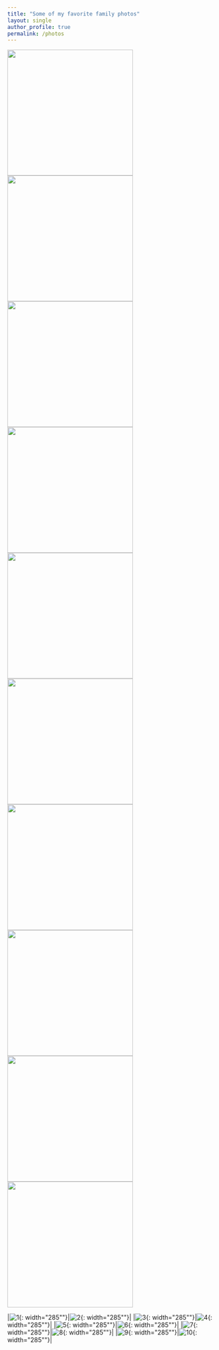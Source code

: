 ```yaml
---
title: "Some of my favorite family photos"
layout: single 
author_profile: true
permalink: /photos
---
```


<div class='img imgonly'><span class='frame lfloat'> <img width='285px' src='https://www.bgu.ac.il/~avin/pmwiki/uploads/Main/Photos/106_0638_1.jpg' alt='' title='' /></span></div> <div class='img imgonly'><span class='frame lfloat'> <img width='285px' src='https://www.bgu.ac.il/~avin/pmwiki/uploads/Main/Photos/IMG_3078.jpg' alt='' title='' /></span></div>
<div class='img imgonly'><span class='frame lfloat'> <img width='285px' src='https://www.bgu.ac.il/~avin/pmwiki/uploads/Main/Photos/IMG_0920.jpg' alt='' title='' /></span></div> <div class='img imgonly'><span class='frame lfloat'> <img width='285px' src='https://www.bgu.ac.il/~avin/pmwiki/uploads/Main/Photos/IMG_1336.jpg' alt='' title='' /></span></div>
<div class='img imgonly'><span class='frame lfloat'> <img width='285px' src='https://www.bgu.ac.il/~avin/pmwiki/uploads/Main/Photos/IMG_1797.jpg' alt='' title='' /></span></div> <div class='img imgonly'><span class='frame lfloat'> <img width='285px' src='https://www.bgu.ac.il/~avin/pmwiki/uploads/Main/Photos/IMG_2235.jpg' alt='' title='' /></span></div>
<div class='img imgonly'><span class='frame lfloat'> <img width='285px' src='https://www.bgu.ac.il/~avin/pmwiki/uploads/Main/Photos/IMG_2359.jpg' alt='' title='' /></span></div> <div class='img imgonly'><span class='frame lfloat'> <img width='285px' src='https://www.bgu.ac.il/~avin/pmwiki/uploads/Main/Photos/IMG_2641.jpg' alt='' title='' /></span></div>
<div class='img imgonly'><span class='frame lfloat'> <img width='285px' src='https://www.bgu.ac.il/~avin/pmwiki/uploads/Main/Photos/IMG_4141.jpg' alt='' title='' /></span></div> <div class='img imgonly'><span class='frame lfloat'> <img width='285px' src='https://www.bgu.ac.il/~avin/pmwiki/uploads/Main/Photos/IMG_4157.jpg' alt='' title='' /></span></div>


|![1](https://www.bgu.ac.il/~avin/pmwiki/uploads/Main/Photos/106_0638_1.jpg){: width="285""}|![2](https://www.bgu.ac.il/~avin/pmwiki/uploads/Main/Photos/IMG_3078.jpg){: width="285""}|
|![3](https://www.bgu.ac.il/~avin/pmwiki/uploads/Main/Photos/IMG_0920.jpg){: width="285""}|![4](https://www.bgu.ac.il/~avin/pmwiki/uploads/Main/Photos/IMG_1336.jpg){: width="285""}|
|![5](https://www.bgu.ac.il/~avin/pmwiki/uploads/Main/Photos/IMG_1797.jpg){: width="285""}|![6](https://www.bgu.ac.il/~avin/pmwiki/uploads/Main/Photos/IMG_2235.jpg){: width="285""}|
|![7](https://www.bgu.ac.il/~avin/pmwiki/uploads/Main/Photos/IMG_2359.jpg){: width="285""}|![8](https://www.bgu.ac.il/~avin/pmwiki/uploads/Main/Photos/IMG_2641.jpg){: width="285""}|
|![9](https://www.bgu.ac.il/~avin/pmwiki/uploads/Main/Photos/IMG_4141.jpg){: width="285""}|![10](https://www.bgu.ac.il/~avin/pmwiki/uploads/Main/Photos/IMG_4157.jpg){: width="285""}|

